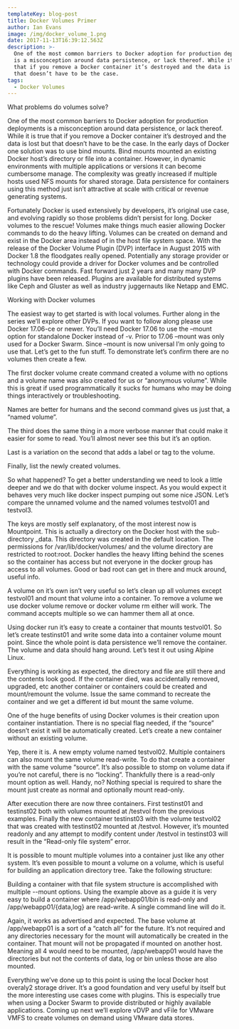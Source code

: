 ```yaml
---
templateKey: blog-post
title: Docker Volumes Primer
author: Ian Evans
image: /img/docker_volume_1.png
date: 2017-11-13T16:39:12.563Z
description: >-
  One of the most common barriers to Docker adoption for production deployments
  is a misconception around data persistence, or lack thereof. While it is true
  that if you remove a Docker container it’s destroyed and the data is lost but
  that doesn’t have to be the case. 
tags:
  - Docker Volumes
---
```

What problems do volumes solve?

One of the most common barriers to Docker adoption for production deployments is a misconception around data persistence, or lack thereof. While it is true that if you remove a Docker container it’s destroyed and the data is lost but that doesn’t have to be the case. In the early days of Docker one solution was to use bind mounts. Bind mounts mounted an existing Docker host’s directory or file into a container. However, in dynamic environments with multiple applications or versions it can become cumbersome manage. The complexity was greatly increased if multiple hosts used NFS mounts for shared storage. Data persistence for containers using this method just isn’t attractive at scale with critical or revenue generating systems.



Fortunately Docker is used extensively by developers, it’s original use case, and evolving rapidly so those problems didn’t persist for long. Docker volumes to the rescue! Volumes make things much easier allowing Docker commands to do the heavy lifting. Volumes can be created on demand and exist in the Docker area instead of in the host file system space. With the release of the Docker Volume Plugin (DVP) interface in August 2015 with Docker 1.8 the floodgates really opened. Potentially any storage provider or technology could provide a driver for Docker volumes and be controlled with Docker commands. Fast forward just 2 years and many many DVP plugins have been released. Plugins are available for distributed systems like Ceph and Gluster as well as industry juggernauts like Netapp and EMC.



Working with Docker volumes

The easiest way to get started is with local volumes. Further along in the series we’ll explore other DVPs. If you want to follow along please use Docker 17.06-ce or newer. You’ll need Docker 17.06 to use the –mount option for standalone Docker instead of -v. Prior to 17.06 –mount was only used for a Docker Swarm. Since –mount is now universal I’m only going to use that. Let’s get to the fun stuff. To demonstrate let’s confirm there are no volumes then create a few.



The first docker volume create command created a volume with no options and a volume name was also created for us or “anonymous volume”. While this is great if used programmatically it sucks for humans who may be doing things interactively or troubleshooting.

Names are better for humans and the second command gives us just that, a “named volume”.

The third does the same thing in a more verbose manner that could make it easier for some to read. You’ll almost never see this but it’s an option.

Last is a variation on the second that adds a label or tag to the volume.

Finally, list the newly created volumes.

So what happened? To get a better understanding we need to look a little deeper and we do that with docker volume inspect. As you would expect it behaves very much like docker inspect pumping out some nice JSON. Let’s compare the unnamed volume and the named volumes testvol01 and testvol3.



The keys are mostly self explanatory, of the most interest now is Mountpoint.  This is actually a directory on the Docker host with the sub-directory _data. This directory was created in the default location. The permissions for /var/lib/docker/volumes/ and the volume directory are restricted to root:root. Docker handles the heavy lifting behind the scenes so the container has access but not everyone in the docker group has access to all volumes. Good or bad root can get in there and muck around, useful info.



A volume on it’s own isn’t very useful so let’s clean up all volumes except testvol01 and mount that volume into a container. To remove a volume we use docker volume remove or docker volume rm either will work. The command accepts multiple so we can hammer them all at once.

Using docker run it’s easy to create a container that mounts testvol01.  So let’s create testinst01 and write some data into a container volume mount point. Since the whole point is data persistence we’ll remove the container. The volume and data should hang around. Let’s test it out using Alpine Linux.

Everything is working as expected, the directory and file are still there and the contents look good. If the container died, was accidentally removed, upgraded, etc another container or containers could be created and mount/remount the volume. Issue the same command to recreate the container and we get a different id but mount the same volume.

One of the huge benefits of using Docker volumes is their creation upon container instantiation. There is no special flag needed, if the “source” doesn’t exist it will be automatically created. Let’s create a new container without an existing volume.

Yep, there it is. A new empty volume named testvol02. Multiple containers can also mount the same volume read-write. To do that create a container with the same volume “source”. It’s also possible to stomp on volume data if you’re not careful, there is no “locking”. Thankfully there is a read-only mount option as well. Handy, no? Nothing special is required to share the mount just create as normal and optionally mount read-only.

After execution there are now three containers. First testinst01 and testinst02 both with volumes mounted at /testvol from the previous examples. Finally the new container testinst03 with the volume testvol02 that was created with testinst02 mounted at /testvol. However, it’s mounted readonly and any attempt to modify content under /testvol  in testinst03 will result in the “Read-only file system” error.



It is possible to mount multiple volumes into a container just like any other system. It’s even possible to mount a volume on a volume, which is useful for building an application directory tree. Take the following structure:



Building a container with that file system structure is accomplished with multiple --mount options. Using the example above as a guide it is very easy to build a container where /app/webapp01/bin is read-only and /app/webapp01/{data,log} are read-write. A single command line will do it.



Again, it works as advertised and expected. The base volume at /app/webapp01 is a sort of a “catch all” for the future. It’s not required and any directories necessary for the mount will automatically be created in the container. That mount will not be propagated if mounted on another host. Meaning all 4 would need to be mounted, /app/webapp01 would have the directories but not the contents of data, log or bin unless those are also mounted.



Everything we’ve done up to this point is using the local Docker host overaly2 storage driver. It’s a good foundation and very useful by itself but the more interesting use cases come with plugins. This is especially true when using a Docker Swarm to provide distributed or highly available applications. Coming up next we’ll explore vDVP and vFile for VMware VMFS to create volumes on demand using VMware data stores.
